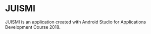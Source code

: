 # JUISMI
JUISMI is an application created with Android Studio for Applications Development Course 2018.
